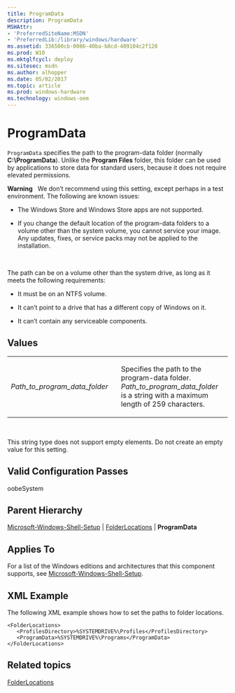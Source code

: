 ```yaml
---
title: ProgramData
description: ProgramData
MSHAttr:
- 'PreferredSiteName:MSDN'
- 'PreferredLib:/library/windows/hardware'
ms.assetid: 336500cb-0086-40ba-b8cd-409104c2f120
ms.prod: W10
ms.mktglfcycl: deploy
ms.sitesec: msdn
ms.author: alhopper
ms.date: 05/02/2017
ms.topic: article
ms.prod: windows-hardware
ms.technology: windows-oem
---
```


# ProgramData


`ProgramData` specifies the path to the program-data folder (normally **C:\\ProgramData**). Unlike the **Program Files** folder, this folder can be used by applications to store data for standard users, because it does not require elevated permissions.

**Warning**  
We don’t recommend using this setting, except perhaps in a test environment. The following are known issues:

-   The Windows Store and Windows Store apps are not supported.

-   If you change the default location of the program-data folders to a volume other than the system volume, you cannot service your image. Any updates, fixes, or service packs may not be applied to the installation.

 

The path can be on a volume other than the system drive, as long as it meets the following requirements:

-   It must be on an NTFS volume.

-   It can’t point to a drive that has a different copy of Windows on it.

-   It can’t contain any serviceable components.

## Values


<table>
<colgroup>
<col width="50%" />
<col width="50%" />
</colgroup>
<tbody>
<tr class="odd">
<td><p><em>Path_to_program_data_folder</em></p></td>
<td><p>Specifies the path to the program-data folder. <em>Path_to_program_data_folder</em> is a string with a maximum length of 259 characters.</p></td>
</tr>
</tbody>
</table>

 

This string type does not support empty elements. Do not create an empty value for this setting.

## Valid Configuration Passes


oobeSystem

## Parent Hierarchy


[Microsoft-Windows-Shell-Setup](microsoft-windows-shell-setup.md) | [FolderLocations](microsoft-windows-shell-setup-folderlocations.md) | **ProgramData**

## Applies To


For a list of the Windows editions and architectures that this component supports, see [Microsoft-Windows-Shell-Setup](microsoft-windows-shell-setup.md).

## XML Example


The following XML example shows how to set the paths to folder locations.

``` syntax
<FolderLocations>
   <ProfilesDirectory>%SYSTEMDRIVE%\Profiles</ProfilesDirectory>
   <ProgramData>%SYSTEMDRIVE%\Programs</ProgramData>
</FolderLocations>
```

## Related topics


[FolderLocations](microsoft-windows-shell-setup-folderlocations.md)

 

 







